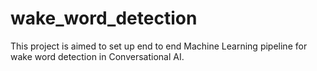 # wake_word_detection
This project is aimed to set up end to end Machine Learning pipeline for wake word detection in Conversational AI. 
